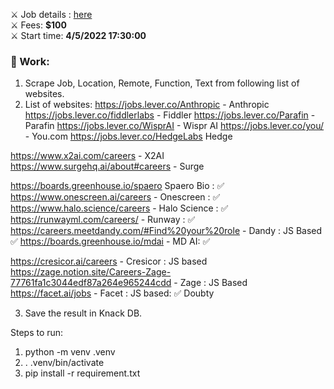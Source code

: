⚔️ Job details : [here](https://www.upwork.com/jobs/~01be6b8b3fd3f2e740)<br>
⚔️ Fees: **$100**<br>
⚔️ Start time: **4/5/2022 17:30:00**<br>

### 📝 Work:
1. Scrape Job, Location, Remote, Function, Text from following list of websites.
2. List of websites: 
https://jobs.lever.co/Anthropic - Anthropic
https://jobs.lever.co/fiddlerlabs - Fiddler
https://jobs.lever.co/Parafin - Parafin
https://jobs.lever.co/WisprAI - Wispr AI
https://jobs.lever.co/you/ - You.com
https://jobs.lever.co/HedgeLabs	Hedge 



https://www.x2ai.com/careers - X2AI
https://www.surgehq.ai/about#careers - Surge



https://boards.greenhouse.io/spaero	Spaero Bio : ✅
https://www.onescreen.ai/careers - Onescreen : ✅
https://www.halo.science/careers - Halo Science : ✅
https://runwayml.com/careers/ - Runway : ✅
https://careers.meetdandy.com/#Find%20your%20role - Dandy : JS Based ✅
https://boards.greenhouse.io/mdai - MD AI: ✅


https://cresicor.ai/careers - Cresicor : JS based
https://zage.notion.site/Careers-Zage-77761fa1c3044edf87a264e965244cdd - Zage : JS Based 
https://facet.ai/jobs - Facet : JS based: ✅ Doubty 

3. Save the result in Knack DB.


Steps to run:
1. python -m venv .venv
2. . .venv/bin/activate
3. pip install -r requirement.txt
